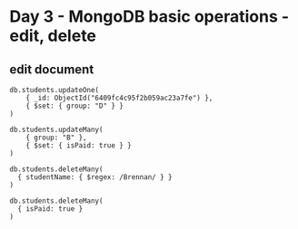 # Day 3 - MongoDB basic operations - edit, delete

## edit document

<!-- 1. select _id, and edit document group => D -->

```shell
db.students.updateOne(
    { _id: ObjectId("6409fc4c95f2b059ac23a7fe") },
    { $set: { group: "D" } }
)
```

<!-- 2. Change `isPaid` to true for multiple documents with group B -->

```shell
db.students.updateMany(
    { group: "B" },
    { $set: { isPaid: true } }
)
```

<!-- 3. Delete the document with the keyword Brennan from the studentName(use Fuzzy Search) -->

```shell
db.students.deleteMany(
  { studentName: { $regex: /Brennan/ } }
)
```

<!-- 4. Delete multiple documents where isPaid is true -->

```shell
db.students.deleteMany(
  { isPaid: true }
)
```
